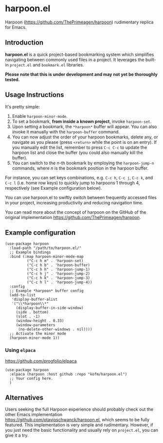 # harpoon.el

Harpoon (<https://github.com/ThePrimeagen/harpoon>) rudimentary replica for Emacs.

## Introduction

**harpoon.el** is a quick project-based bookmarking system which simplifies navigating between commonly used files in a project. It leverages the built-in `project.el` and `bookmark.el` libraries.

**Please note that this is under development and may not yet be thoroughly tested.**

## Usage Instructions

It's pretty simple:

1. Enable `harpoon-minor-mode`.
2. To set a bookmark, **from inside a known project**, invoke `harpoon-set`.
3. Upon setting a bookmark, the `*harpoon*` buffer will appear. You can also invoke it manually with the `harpoon-buffer` command.
4. You can now adjust the order of your harpoon bookmarks, delete any, or navigate as you please (press `<return>` while the point is on an entry). If you manually edit the list, remember to press `C-c C-c` to update the harpoon list and close the buffer (you could also manually kill the buffer).
5. You can switch to the *n*-th bookmark by employing the `harpoon-jump-n` commands, where *n* is the bookmark position in the harpoon buffer.

For instance, you can set keys combinations, e.g. `C-c h`, `C-c j`, `C-c k`, and `C-c l` (i.e. home row keys) to quickly jump to harpoons 1 through 4, respectively (see Example configuration below).

You can use harpoon.el to swiftly switch between frequently accessed files in your project, increasing productivity and reducing navigation time.

You can read more about the concept of harpoon on the GitHub of the original implementation <https://github.com/ThePrimeagen/harpoon>.

## Example configuration

```emacs-lisp
(use-package harpoon
  :load-path "/path/to/harpoon.el/"
  ;; Example bindings
  :bind (:map harpoon-minor-mode-map
	      ("C-c h m" . 'harpoon-set)
	      ("C-c h b" . 'harpoon-buffer)
	      ("C-c h h" . 'harpoon-jump-1)
	      ("C-c h j" . 'harpoon-jump-2)
	      ("C-c h k" . 'harpoon-jump-3)
	      ("C-c h l" . 'harpoon-jump-4))
  :config
  ;; Example *harpoon* buffer config
  (add-to-list
   'display-buffer-alist
   '("\\*harpoon\\*"
     (display-buffer-in-side-window)
     (side . bottom)
     (slot . -1)
     (window-height . 0.33)
     (window-parameters
      (no-delete-other-windows . nil))))
  ;; Activate the minor mode
  (harpoon-minor-mode 1))
```

### Using `elpaca`

<https://github.com/progfolio/elpaca>

```emacs-lisp
(use-package harpoon
  :elpaca (harpoon :host github :repo "kofm/harpoon.el")
  ;; Your config here.
  )
```

## Alternatives

Users seeking the full Harpoon experience should probably check out the other Emacs implementation <https://github.com/otavioschwanck/harpoon.el>, which seems to be fully featured. This implementation is very simple and rudimentary. However, if you just need the basic functionality and usually rely on `project.el`, you can give it a try.
